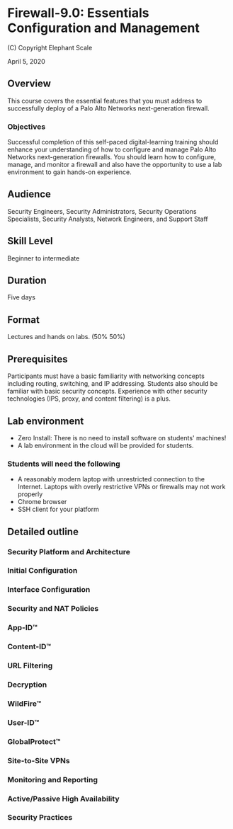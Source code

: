 # Firewall-9.0: Essentials Configuration and Management

(C) Copyright Elephant Scale

April 5, 2020

## Overview
This course  covers the essential features that you must
address to successfully deploy of a Palo Alto Networks next-generation firewall.

### Objectives
Successful completion of this self-paced digital-learning training should
enhance your understanding of how to configure and manage Palo
Alto Networks next-generation firewalls. You should learn how to
configure, manage, and monitor a firewall and also have the
opportunity to use a lab environment to gain hands-on experience.

## Audience
Security Engineers, Security Administrators, Security Operations
Specialists, Security Analysts, Network Engineers, and Support Staff

## Skill Level
Beginner to intermediate 

## Duration
Five days

## Format
Lectures and hands on labs. (50%   50%)

## Prerequisites
Participants must have a basic familiarity with networking concepts
including routing, switching, and IP addressing. Students also should be
familiar with basic security concepts. Experience with other security
technologies (IPS, proxy, and content filtering) is a plus.


## Lab environment
* Zero Install: There is no need to install software on students' machines!
* A lab environment in the cloud will be provided for students.

### Students will need the following
* A reasonably modern laptop with unrestricted connection to the Internet. Laptops with overly restrictive VPNs or firewalls may not work properly
* Chrome browser
* SSH client for your platform

## Detailed outline

### Security Platform and Architecture
### Initial Configuration
### Interface Configuration
### Security and NAT Policies
### App-ID™
### Content-ID™
### URL Filtering
### Decryption
### WildFire™
### User-ID™
### GlobalProtect™
### Site-to-Site VPNs
### Monitoring and Reporting
### Active/Passive High Availability
### Security Practices